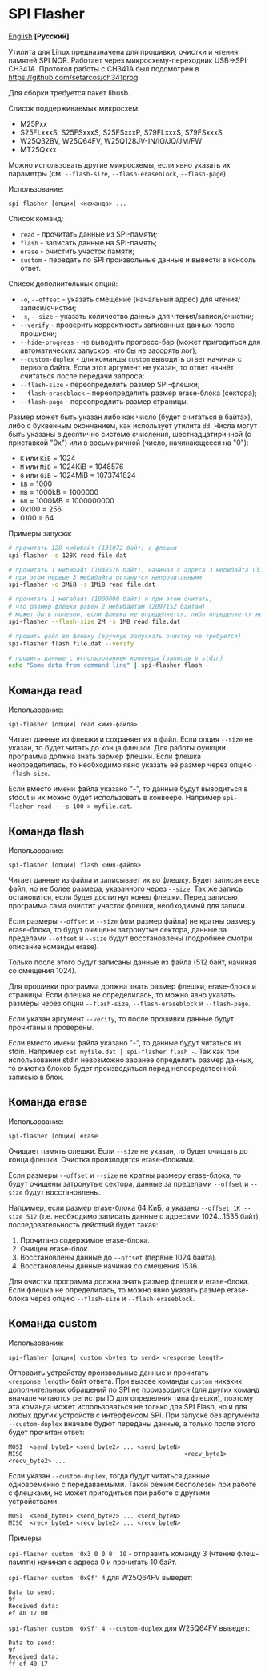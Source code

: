 # SPI Flasher

[English](README.md) **[Русский]**

Утилита для Linux предназначена для прошивки, очистки и чтения памятей SPI NOR.
Работает через микросхему-переходник USB->SPI CH341A. Протокол работы с CH341A был
подсмотрен в https://github.com/setarcos/ch341prog

Для сборки требуется пакет libusb.

Список поддерживаемых микросхем:

- M25Pxx
- S25FLxxxS, S25FSxxxS, S25FSxxxP, S79FLxxxS, S79FSxxxS
- W25Q32BV, W25Q64FV, W25Q128JV-IN/IQ/JQ/JM/FW
- MT25Qxxx

Можно использовать другие микросхемы, если явно указать их параметры (см. `--flash-size`,
`--flash-eraseblock`, `--flash-page`).

Использование:

```
spi-flasher [опции] <команда> ...
```

Список команд:

- `read` - прочитать данные из SPI-памяти;
- `flash` - записать данные на SPI-память;
- `erase` - очистить участок памяти;
- `custom` - передать по SPI произвольные данные и вывести в консоль ответ.

Список дополнительных опций:

- `-o`, `--offset` - указать смещение (начальный адрес) для чтения/записи/очистки;
- `-s`, `--size` - указать количество данных для чтения/записи/очистки;
- `--verify` - проверить корректность записанных данных после прошивки;
- `--hide-progress` - не выводить прогресс-бар (может пригодиться для автоматических запусков,
  что бы не засорять лог);
- `--custom-duplex` - для команды `custom` выводить ответ начиная с первого байта. Если этот
  аргумент не указан, то ответ начнёт считаться после передачи запроса;
- `--flash-size` - переопределить размер SPI-флешки;
- `--flash-eraseblock` - переопределить размер erase-блока (сектора);
- `--flash-page` - переопредлить размер страницы.

Размер может быть указан либо как число (будет считаться в байтах), либо с буквенным окончанием,
как использует утилита `dd`. Числа могут быть указаны в десятично системе счисления,
шестнадцатиричной (с приставкой "0x") или в восьмиричной (число, начинающееся на "0"):

- `K` или `KiB` = 1024
- `M` или `MiB` = 1024KiB = 1048576
- `G` или `GiB` = 1024MiB = 1073741824
- `kB` = 1000
- `MB` = 1000kB = 1000000
- `GB` = 1000MB = 1000000000
- 0x100 = 256
- 0100 = 64

Примеры запуска:

```bash
# прочитать 128 кибибайт (131072 байт) с флешки
spi-flasher -s 128K read file.dat

# прочитать 1 мибибайт (1048576 байт), начиная с адреса 3 мебибайта (3145728 байт)
# при этом первые 3 мебибайта останутся непрочитанными
spi-flasher -o 3MiB -s 1MiB read file.dat

# прочитать 1 мегабайт (1000000 байт) и при этом считать,
# что размер флешки равен 2 мебибайтам (2097152 байтам)
# может быть полезно, если флешка не определяется, либо определяется неправильно
spi-flasher --flash-size 2M -s 1MB read file.dat

# прошить файл во флешку (вручную запускать очистку не требуется)
spi-flasher flash file.dat --verify

# прошить данные с использованием конвеера (записав в stdin)
echo "Some data from command line" | spi-flasher flash -
```

## Команда read

Использование:

```
spi-flasher [опции] read <имя-файла>
```

Читает данные из флешки и сохраняет их в файл. Если опция `--size` не указан, то будет читать до
конца флешки. Для работы функции программа должна знать зармер флешки. Если флешка неопределилась,
то необходимо явно указать её размер через опцию `--flash-size`.

Если вместо имени файла указано "-", то данные будут выводиться в stdout и их можно будет
использовать в конвеере. Например `spi-flasher read - -s 100 > myfile.dat`.

## Команда flash

Использование:

```
spi-flasher [опции] flash <имя-файла>
```

Читает данные из файла и записывает их во флешку. Будет записан весь файл, но не более размера,
указанного через `--size`. Так же запись остановится, если будет достигнут конец флешки.
Перед записью программа сама очистит участок флешки, необходимый для записи.

Если размеры `--offset` и `--size` (или размер файла) не кратны размеру erase-блока, то будут
очищены затронутые сектора, данные за пределами `--offset` и `--size` будут восстановлены
(подробнее смотри описание команды erase).

Только после этого будут записаны данные из файла (512 байт, начиная со смещения 1024).

Для прошивки программа должна знать размер флешки, erase-блока и страницы. Если флешка не
определилась, то можно явно указать размеры через опции `--flash-size`, `--flash-eraseblock` и
`--flash-page`.

Если указан аргумент `--verify`, то после прошивки данные будут прочитаны и проверены.

Если вместо имени файла указано "-", то данные будут читаться из stdin.
Например `cat myfile.dat | spi-flasher flash -`. Так как при использовании stdin невозможно
заранее определить размер данных, то очистка блоков будет производиться перед непосредственной
записью в блок.

## Команда erase

Использование:

```
spi-flasher [опции] erase
```

Очищает память флешки. Если `--size` не указан, то будет очищать до конца флешки. Очистка
производится erase-блоками.

Если размеры `--offset` и `--size` не кратны размеру erase-блока, то будут очищены затронутые
сектора, данные за пределами `--offset` и `--size` будут восстановлены.

Например, если размер erase-блока 64 КиБ, а указано `--offset 1K --size 512` (т.е. необходимо
записать данные с адресами 1024...1535 байт), последовательность действий будет такая:

1. Прочитано содержимое erase-блока.
2. Очищен erase-блок.
3. Восстановлены данные до `--offset` (первые 1024 байта).
4. Восстановлены данные начиная со смещения 1536.

Для очистки программа должна знать размер флешки и erase-блока. Если флешка не определилась, то
можно явно указать размер erase-блока через опцию `--flash-size` и `--flash-eraseblock`.

## Команда custom

Использование:

```
spi-flasher [опции] custom <bytes_to_send> <response_length>
```

Отправить устройству произвольные данные и прочитать `<response_length>` байт ответа. При вызове
команды `custom` никаких дополнительных обращений по SPI не производится (для других команд
вначале читаются регистры ID для определния типа флешки), поэтому эта команда может использоваться
не только для SPI Flash, но и для любых других устройств с интерфейсом SPI. При запуске
без аргумента `--custom-duplex` вначале будют переданы данные, а только после этого будет
прочитан ответ:

```
MOSI  <send_byte1> <send_byte2> ... <send_byteN>
MISO                                             <recv_byte1> <recv_byte2> ...
```

Если указан `--custom-duplex`, тогда будут читаться данные одновременно с передаваемыми.
Такой режим бесполезен при работе с флешками, но может пригодиться при работе с другими
устройствами:

```
MOSI  <send_byte1> <send_byte2> ... <send_byteN>
MISO  <recv_byte1> <recv_byte2> ... <recv_byteN>
```

Примеры:

`spi-flasher custom '0x3 0 0 0' 10` - отправить команду 3 (чтение флеш-памяти) начиная с
адреса 0 и прочитать 10 байт.

`spi-flasher custom '0x9f' 4` для W25Q64FV выведет:
```
Data to send:
9f
Received data:
ef 40 17 00
```

`spi-flasher custom '0x9f' 4 --custom-duplex` для W25Q64FV выведет:
```
Data to send:
9f
Received data:
ff ef 40 17
```
